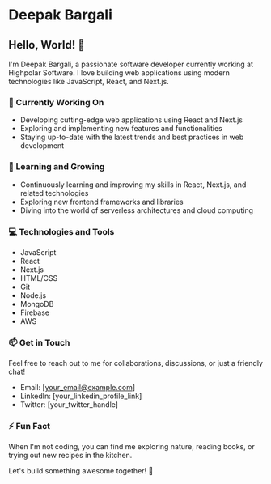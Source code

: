 # Deepak Bargali

## Hello, World! 👋

I'm Deepak Bargali, a passionate software developer currently working at Highpolar Software. I love building web applications using modern technologies like JavaScript, React, and Next.js.

### 🔭 Currently Working On

- Developing cutting-edge web applications using React and Next.js
- Exploring and implementing new features and functionalities
- Staying up-to-date with the latest trends and best practices in web development

### 🌱 Learning and Growing

- Continuously learning and improving my skills in React, Next.js, and related technologies
- Exploring new frontend frameworks and libraries
- Diving into the world of serverless architectures and cloud computing

### 💻 Technologies and Tools

- JavaScript
- React
- Next.js
- HTML/CSS
- Git
- Node.js
- MongoDB
- Firebase
- AWS

### 📫 Get in Touch

Feel free to reach out to me for collaborations, discussions, or just a friendly chat!

- Email: [your_email@example.com]
- LinkedIn: [your_linkedin_profile_link]
- Twitter: [your_twitter_handle]

### ⚡ Fun Fact

When I'm not coding, you can find me exploring nature, reading books, or trying out new recipes in the kitchen.

Let's build something awesome together! 🚀

